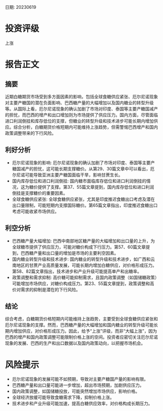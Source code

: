 
日期: 20230619

# 投资评级

上涨

# 报告正文

## 摘要

近期白糖期货市场受到多方面因素的影响，包括全球食糖供应紧张、厄尔尼诺现象对主要产糖国的潜在负面影响、巴西糖产量的大幅增加以及国内糖业的转型升级等。从国际上看，厄尔尼诺现象的确认加剧了市场对印度、泰国等主要产糖国减产的担忧，而巴西的增产和出口增加则为市场提供了供应压力。国内方面，尽管面临进口利润倒挂和库存低位的支撑，但糖业的转型升级和技术进步可能长期内增加供应。综合分析，白糖期货价格短期内可能维持上涨趋势，但需警惕巴西增产和国内政策调整带来的下行风险。

## 利好分析

* 厄尔尼诺现象的影响: 厄尔尼诺现象的确认加剧了市场对印度、泰国等主要产糖国减产的担忧，这可能长期支撑糖价。从第29、30篇文章中可以看出，厄尔尼诺可能导致亚洲主要产糖国面临干旱，影响甘蔗生长。
* 国内库存低位和进口利润倒挂: 国内糖市面临库存低位和进口利润倒挂的情况，这为糖价提供了支撑。第37、55篇文章提到，国内库存低位和进口利润倒挂是支撑糖价的重要因素。
* 全球食糖供应紧张: 全球食糖供应紧张，尤其是印度推迟食糖出口考虑及潜在出口量限制，可能短期内支撑国际糖价。第65篇文章指出，印度推迟食糖出口考虑可能收紧市场供应。

## 利空分析

* 巴西糖产量大幅增加: 巴西中南部地区糖产量的大幅增加和出口量的上升，为全球糖市提供了供应压力，可能对糖价构成下行压力。第57、60篇文章提到，巴西糖产量和出口量的增加是市场的主要利空因素。
* 国内糖业转型升级和技术进步: 国内糖业的转型升级和技术进步，如广西和云南地区的甘蔗产业高质量发展，可能长期内增加白糖供应，对价格形成压力。第58、82篇文章指出，技术进步和产业升级可能提高单产和出糖率。
* 政策调整和需求抑制: 高价糖可能抑制需求，且国内政策调整（如国储糖政策）可能增加市场供应，对糖价构成压力。第23、55篇文章提到，政策调整和高价对需求的抑制是潜在的下行风险。

## 结论

综合考虑，白糖期货价格短期内可能维持上涨趋势，主要受到全球食糖供应紧张和厄尔尼诺现象的支撑。然而，巴西糖产量的大幅增加和国内糖业的转型升级可能长期内增加供应，对价格形成压力。因此，给予“上涨”评级，而非“大幅上涨”，因为巴西的增产和国内政策调整可能限制价格上涨的空间。投资者应密切关注厄尔尼诺现象的发展、巴西的生产和出口数据以及国内政策动向，以把握市场机会。

# 风险提示

* 厄尔尼诺现象的发展可能不如预期，导致对主要产糖国产量的影响有限。
* 巴西糖产量和出口量可能进一步增加，超出市场预期，加剧供应压力。
* 国内政策调整，如国储糖投放，可能突然增加市场供应，影响价格。
* 全球经济放缓可能导致食糖需求下降，抑制价格上涨。
* 技术进步和产业升级可能加速，提高白糖供应效率，对价格构成长期压力。
